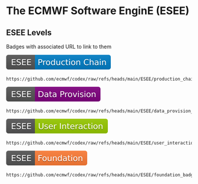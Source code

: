 
# The ECMWF Software EnginE (ESEE)

## ESEE Levels

Badges with associated URL to link to them


[![Static Badge](https://github.com/ecmwf/codex/raw/refs/heads/main/ESEE/production_chain_badge.svg)](https://github.com/ecmwf/codex/raw/refs/heads/main/ESEE)

    https://github.com/ecmwf/codex/raw/refs/heads/main/ESEE/production_chain_badge.svg

[![Static Badge](https://github.com/ecmwf/codex/raw/refs/heads/main/ESEE/data_provision_badge.svg)](https://github.com/ecmwf/codex/raw/refs/heads/main/ESEE)

    https://github.com/ecmwf/codex/raw/refs/heads/main/ESEE/data_provision_badge.svg

[![Static Badge](https://github.com/ecmwf/codex/raw/refs/heads/main/ESEE/user_interaction_badge.svg)](https://github.com/ecmwf/codex/raw/refs/heads/main/ESEE)

    https://github.com/ecmwf/codex/raw/refs/heads/main/ESEE/user_interaction_badge.svg

[![Static Badge](https://github.com/ecmwf/codex/raw/refs/heads/main/ESEE/foundation_badge.svg)](https://github.com/ecmwf/codex/raw/refs/heads/main/ESEE)

    https://github.com/ecmwf/codex/raw/refs/heads/main/ESEE/foundation_badge.svg